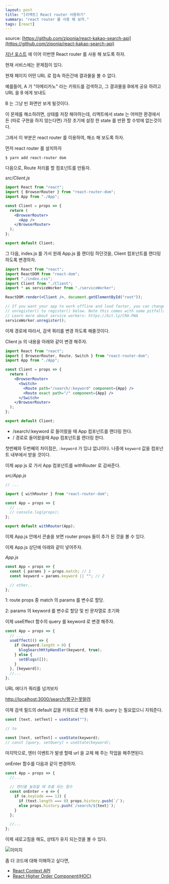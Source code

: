 ```yaml
---
layout: post
title: "[리액트] React router 사용하기"
summary: "react router 를 사용 해 보자."
tags: [react]
---
```


source: [https://github.com/ziponia/react-kakao-search-api](https://github.com/ziponia/react-kakao-search-api)

[지난 포스트](https://ziponia.github.io/2019/05/19/react-http-kakao-search/) 에 이어 이번엔 React router 를 사용 해 보도록 하자.

현재 서비스에는 문제점이 있다.

현재 페이지 어떤 URL 로 접속 하든간에 결과물을 볼 수 없다.

예를들어, A 가 "아메리카노" 라는 키워드를 검색하고, 그 결과물을 B에게 공유 하려고 URL 을 B 에게 보내도

B 는 그냥 빈 화면만 보게 될것이다.

이 문제를 해소하려면, 상태를 저장 해야하는데, 리액트에서 state 는 어떠한 환경에서든 (따로 구현을 하지 않는다면) 가장 초기에 설정 한 state 를 반환 할 수밖에 없는것이다.

그래서 이 부분은 react router 를 이용하여, 해소 해 보도록 하자.

먼저 react router 를 설치하자

```
$ yarn add react-router dom
```

다음으로, Route 처리를 할 컴포넌트를 만들자.

_src/Client.js_

```jsx
import React from "react";
import { BrowserRouter } from "react-router-dom";
import App from "./App";

const Client = props => {
  return (
    <BrowserRouter>
      <App />
    </BrowserRouter>
  );
};

export default Client;
```

그 다음, index.js 를 가서 원래 App.js 를 랜더링 하던것을, Client 컴포넌트를 랜더링 하도록 변경하자.

```jsx
import React from "react";
import ReactDOM from "react-dom";
import "./index.css";
import Client from "./Client";
import * as serviceWorker from "./serviceWorker";

ReactDOM.render(<Client />, document.getElementById("root"));

// If you want your app to work offline and load faster, you can change
// unregister() to register() below. Note this comes with some pitfalls.
// Learn more about service workers: https://bit.ly/CRA-PWA
serviceWorker.unregister();
```

이제 경로에 따라서, 검색 쿼리를 변경 하도록 해줄것이다.

Client js 의 내용을 아래와 같이 변경 해주자.

```jsx
import React from "react";
import { BrowserRouter, Route, Switch } from "react-router-dom";
import App from "./App";

const Client = props => {
  return (
    <BrowserRouter>
      <Switch>
        <Route path="/search/:keyword" component={App} />
        <Route exact path="/" component={App} />
      </Switch>
    </BrowserRouter>
  );
};

export default Client;
```

- /search/:keyword 로 들어왔을 때 App 컴포넌트를 랜더링 한다.
- / 경로로 들어왔을때 App 컴포넌트를 랜더링 한다.

첫번째와 두번째의 차이점은, `:keyword` 가 있냐 없냐이다. 나중에 `keyword` 값을 컴포넌트 내부에서 받을 것이다.

이제 app js 로 가서 App 컴포넌트를 withRouter 로 감싸준다.

_src/App.js_

```jsx
// ...

import { withRouter } from "react-router-dom";

const App = props => {
  // ...
  // console.log(props);
};

export default withRouter(App);
```

이제 App.js 안에서 콘솔을 보면 router props 들이 추가 된 것을 볼 수 있다.

이제 App.js 상단에 아래와 같이 넣어주자.

_App.js_

```jsx
const App = props => {
  const { params } = props.match; // 1
  const keyword = params.keyword || ""; // 2

  // other..
};
```

1: route props 중 match 의 params 를 변수로 할당.

2: params 의 keyword 를 변수로 할당 및 빈 문자열로 초기화

이제 useEffect 함수의 query 를 keyword 로 변경 해주자.

```jsx
const App = props => {
  // ...
  useEffect(() => {
    if (keyword.length > 0) {
      blogSearchHttpHandler(keyword, true);
    } else {
      setBlogs([]);
    }
  }, [keyword]);
  //...
};
```

URL 에다가 쿼리를 넘겨보자

[http://localhost:3000/search/짱구는못말려](http://localhost:3000/search/%EC%A7%B1%EA%B5%AC%EB%8A%94%EB%AA%BB%EB%A7%90%EB%A0%A4)

이제 검색 필드의 default 값을 키워드로 변경 해 주자. query 는 필요없으니 지워준다.

```jsx
const [text, setText] = useState("");

// to

const [text, setText] = useState(keyword);
// const [query, setQuery] = useState(keyword);
```

마지막으로, 엔터 이벤트가 발생 할때 url 을 교체 해 주는 작업을 해주면된다.

onEnter 함수를 다음과 같이 변경하자.

```jsx
const App = props => {
  //...

  // 엔터를 눌렀을 때 호출 되는 함수
  const onEnter = e => {
    if (e.keyCode === 13) {
      if (text.length === 0) props.history.push(`/`);
      else props.history.push(`/search/${text}`);
    }
  };

  //...
};
```

이제 새로고침을 해도, 상태가 유지 되는것을 볼 수 있다.

![이미지](https://s3.ap-northeast-2.amazonaws.com/ziponia.github.io/2019-5-20/react-kakao-search-router.gif)

좀 더 코드에 대해 이해하고 싶다면,

- [React Context API](https://reactjs.org/docs/context.html)
- [React Higher Order Component(HOC)](https://reactjs.org/docs/higher-order-components.html)
